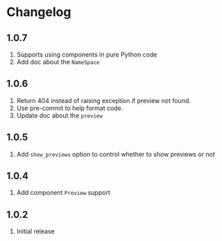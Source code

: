 # Changelog

## 1.0.7

1. Supports using components in pure Python code
2. Add doc about the `NameSpace`

## 1.0.6

1. Return 404 instead of raising exception if preview not found.
2. Use pre-commit to help format code.
3. Update doc about the `preview`

## 1.0.5

1. Add `show_previews` option to control whether to show previews or not

## 1.0.4

1. Add component `Preview` support

## 1.0.2

1. Initial release
